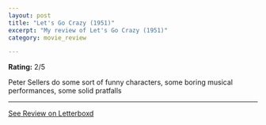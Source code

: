 ```yaml
---
layout: post
title: "Let's Go Crazy (1951)"
excerpt: "My review of Let's Go Crazy (1951)"
category: movie_review

---
```


**Rating:** 2/5

Peter Sellers do some sort of funny characters, some boring musical performances, some solid pratfalls

<hr>

[See Review on Letterboxd](https://boxd.it/1zKbPJ)
